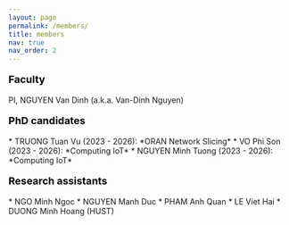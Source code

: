 ```yaml
---
layout: page
permalink: /members/
title: members
nav: true
nav_order: 2
---
```



<p style="text-align: left; color: black; font-size:18px;font-weight:bold">Faculty</p> 
PI, NGUYEN Van Dinh (a.k.a. Van-Dinh Nguyen)


<p style="text-align: left; color: black; font-size:18px;font-weight:bold">PhD candidates</p> 
 * TRUONG Tuan Vu (2023 - 2026): *ORAN Network Slicing*
 * VO Phi Son (2023 - 2026): *Computing IoT*
 * NGUYEN Minh Tuong (2023 - 2026): *Computing IoT*


<p style="text-align: left; color: black; font-size:18px;font-weight:bold">Research assistants</p> 
* NGO Minh Ngoc
* NGUYEN Manh Duc
* PHAM Anh Quan
* LE Viet Hai
* DUONG Minh Hoang (HUST)


